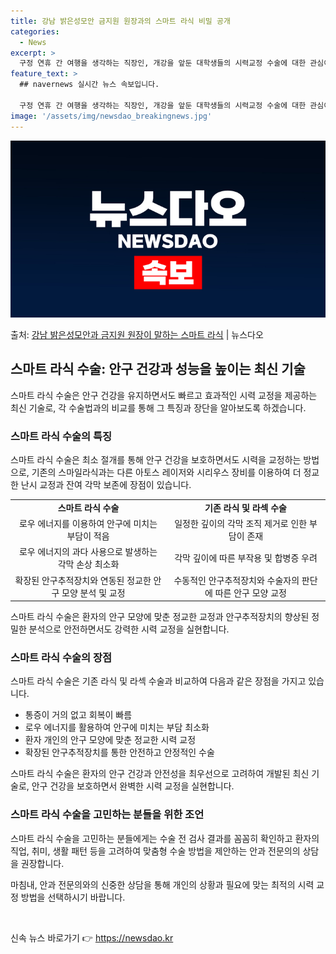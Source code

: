 ```yaml
---
title: 강남 밝은성모안 금지원 원장과의 스마트 라식 비밀 공개
categories:
  - News
excerpt: >
  구정 연휴 간 여행을 생각하는 직장인, 개강을 앞둔 대학생들의 시력교정 수술에 대한 관심이 높아지고 있는 시…
feature_text: >
  ## navernews 실시간 뉴스 속보입니다.

  구정 연휴 간 여행을 생각하는 직장인, 개강을 앞둔 대학생들의 시력교정 수술에 대한 관심이 높아지고 있는 시…
image: '/assets/img/newsdao_breakingnews.jpg'
---
```


![뉴스다오 속보](/assets/img/newsdao_breakingnews.jpg)

<p>출처: <a href="https://newsdao.kr/3121" rel="dofollow">강남 밝은성모안과 금지원 원장이 말하는 스마트 라식</a> | 뉴스다오</p>

<h2 data-ke-size="size26">스마트 라식 수술: 안구 건강과 성능을 높이는 최신 기술</h2>
<p data-ke-size="size16">스마트 라식 수술은 안구 건강을 유지하면서도 빠르고 효과적인 시력 교정을 제공하는 최신 기술로, 각 수술법과의 비교를 통해 그 특징과 장단을 알아보도록 하겠습니다.</p>

<h3 data-ke-size="size24">스마트 라식 수술의 특징</h3>
<p data-ke-size="size16">스마트 라식 수술은 최소 절개를 통해 안구 건강을 보호하면서도 시력을 교정하는 방법으로, 기존의 스마일라식과는 다른 아토스 레이저와 시리우스 장비를 이용하여 더 정교한 난시 교정과 잔여 각막 보존에 장점이 있습니다.</p>

<table>
  <tr>
    <td style="text-align: center; height: 17px;"><b>스마트 라식 수술</b></td>
    <td style="text-align: center; height: 17px;"><b>기존 라식 및 라섹 수술</b></td>
  </tr>
  <tr>
    <td style="text-align: center; height: 17px;">로우 에너지를 이용하여 안구에 미치는 부담이 적음</td>
    <td style="text-align: center; height: 17px;">일정한 깊이의 각막 조직 제거로 인한 부담이 존재</td>
  </tr>
  <tr>
    <td style="text-align: center; height: 17px;">로우 에너지의 과다 사용으로 발생하는 각막 손상 최소화</td>
    <td style="text-align: center; height: 17px;">각막 깊이에 따른 부작용 및 합병증 우려</td>
  </tr>
  <tr>
    <td style="text-align: center; height: 17px;">확장된 안구추적장치와 연동된 정교한 안구 모양 분석 및 교정</td>
    <td style="text-align: center; height: 17px;">수동적인 안구추적장치와 수술자의 판단에 따른 안구 모양 교정</td>
  </tr>
</table>

<p data-ke-size="size16">스마트 라식 수술은 환자의 안구 모양에 맞춘 정교한 교정과 안구추적장치의 향상된 정밀한 분석으로 안전하면서도 강력한 시력 교정을 실현합니다.</p>

<h3 data-ke-size="size24">스마트 라식 수술의 장점</h3>
<p data-ke-size="size16">스마트 라식 수술은 기존 라식 및 라섹 수술과 비교하여 다음과 같은 장점을 가지고 있습니다.</p>
<ul>
  <li>통증이 거의 없고 회복이 빠름</li>
  <li>로우 에너지를 활용하여 안구에 미치는 부담 최소화</li>
  <li>환자 개인의 안구 모양에 맞춘 정교한 시력 교정</li>
  <li>확장된 안구추적장치를 통한 안전하고 안정적인 수술</li>
</ul>
<p data-ke-size="size16">스마트 라식 수술은 환자의 안구 건강과 안전성을 최우선으로 고려하여 개발된 최신 기술로, 안구 건강을 보호하면서 완벽한 시력 교정을 실현합니다.</p>

<h3 data-ke-size="size24">스마트 라식 수술을 고민하는 분들을 위한 조언</h3>
<p data-ke-size="size16">스마트 라식 수술을 고민하는 분들에게는 수술 전 검사 결과를 꼼꼼히 확인하고 환자의 직업, 취미, 생활 패턴 등을 고려하여 맞춤형 수술 방법을 제안하는 안과 전문의의 상담을 권장합니다.</p>
<p data-ke-size="size16">마침내, 안과 전문의와의 신중한 상담을 통해 개인의 상황과 필요에 맞는 최적의 시력 교정 방법을 선택하시기 바랍니다.</p>
<p data-ke-size="size16">&nbsp;</p> 

신속 뉴스 바로가기 👉 <a href="https://newsdao.kr" rel="dofollow">https://newsdao.kr</a>


